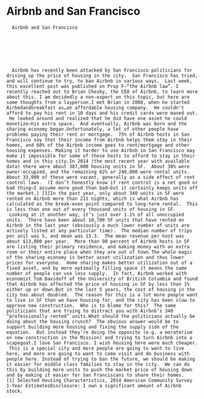 # Airbnb and San Francisco


    
  
    

    
      Airbnb and San Francisco

      
    
  

  
    
      Airbnb has recently been attacked by San Francisco politicians for driving up the price of housing in the city.  San Francisco has tried, and will continue to try, to ban Airbnb in various ways.  Last week, this excellent post was published on Prop F—“the Airbnb law”. I recently reached out to Brian Chesky, the CEO of Airbnb, to learn more about this. I am decidedly a non-expert on this topic, but here are some thoughts from a layperson.I met Brian in 2008, when he started Airbedandbreakfast as…an affordable housing company.  He couldn’t afford to pay his rent in 10 days and his credit cards were maxed out.  He looked around and realized that he did have one asset he could monetize—his extra space.  And eventually, Airbnb was born and the sharing economy began.Unfortunately, a lot of other people have problems paying their rent or mortgage.  75% of Airbnb hosts in San Francisco say that their income from Airbnb helps them stay in their homes, and 60% of the Airbnb income goes to rent/mortgage and other housing expenses. Making it harder to use Airbnb in San Francisco may make it impossible for some of these hosts to afford to stay in their homes and in this city.In 2014 (the most recent year with available data) there were about 387,000 housing units in SF.  About 38% were owner-occupied, and the remaining 62% or 240,000 were rental units.  About 33,000 of these were vacant, generally as a side effect of rent control laws.  (I don’t honestly know if rent control is a net good or bad thing—I assume more good than bad—but it certainly keeps units off the market.) [1]In the past year, only about 340 units in SF were rented on Airbnb more than 211 nights, which is what Airbnb has calculated as the break-even point compared to long-term rental.  This is less than one out of every thousand units of housing in SF.  Looking at it another way, it’s just over 1.1% of all unoccupied units.  There have been about 10,700 SF units that have rented on Airbnb in the last year (obviously a much lower number of units are actively listed at any particular time).  The median number of trips per unit was 5, and mean was 13.3.  The mean revenue per host was about $13,000 per year.  More than 90 percent of Airbnb hosts in SF are listing their primary residence, and making money with an extra room or their entire place when they are out of town.The whole magic of the sharing economy is better asset utilization and thus lower prices for everyone.  Home sharing makes better utilization out of a fixed asset, and by more optimally filling space it means the same number of people can use less supply.  In fact, Airbnb worked with economist Tom Davidoff of the University of British Columbia and found that Airbnb has affected the price of housing in SF by less than 1% either up or down.But in the last 5 years, the cost of housing in the city has about doubled.  The reason for this is a lot more people want to live in SF than we have housing for, and the city has been slow to approve new construction.  Who is to blame for this?  The same politicians that are trying to distract you with Airbnb’s 340 “professionally rented” units.What should the politicians actually be doing about the housing crunch?  The obvious answer would be to support building more housing and fixing the supply side of the equation.  But instead they’re doing the opposite (e.g. a moratorium on new construction in the Mission) and trying to turn Airbnb into a scapegoat.I love San Francisco. I wish housing here were much cheaper.  This is a special city and more people are going to want to live here, and more are going to want to come visit and do business with people here. Instead of trying to ban the future, we should be making it easier for middle class families to stay in the city.  We can do this by building more units to push the market price of housing down and by making it easier for San Franciscans to share their homes.[1] Selected Housing Characteristics, 2014 American Community Survey 1-Year EstimatesDisclosure: I own a significant amount of Airbnb stock.
    
  


  
